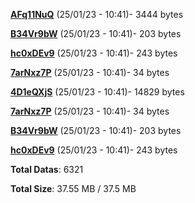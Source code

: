 [**AFq11NuQ**](/data/AFq11NuQ.txt) (25/01/23 - 10:41)- 3444 bytes

[**B34Vr9bW**](/data/B34Vr9bW.txt) (25/01/23 - 10:41)- 203 bytes

[**hc0xDEv9**](/data/hc0xDEv9.txt) (25/01/23 - 10:41)- 243 bytes

[**7arNxz7P**](/data/7arNxz7P.txt) (25/01/23 - 10:41)- 34 bytes

[**4D1eQXjS**](/data/4D1eQXjS.txt) (25/01/23 - 10:41)- 14829 bytes

[**7arNxz7P**](/data/7arNxz7P.txt) (25/01/23 - 10:41)- 34 bytes

[**B34Vr9bW**](/data/B34Vr9bW.txt) (25/01/23 - 10:41)- 203 bytes

[**hc0xDEv9**](/data/hc0xDEv9.txt) (25/01/23 - 10:41)- 243 bytes

**Total Datas**: 6321

**Total Size**: 37.55 MB / 37.5 MB